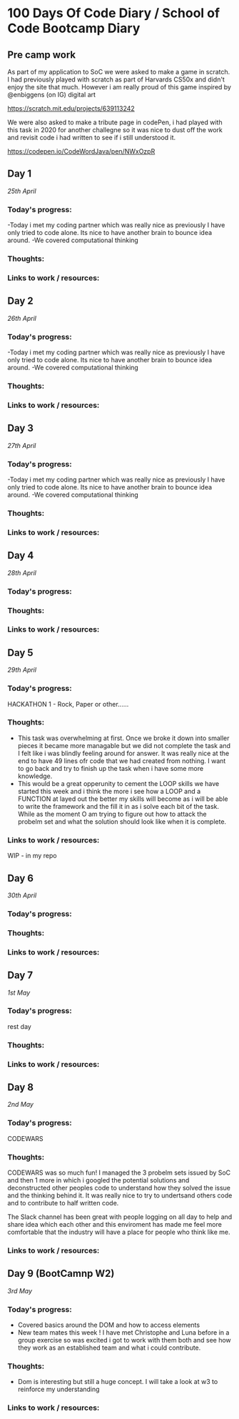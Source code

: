 # 100 Days Of Code Diary / School of Code Bootcamp Diary
## Pre camp work

As part of my application to SoC we were asked to make a game in scratch. I had previously played with scratch as part of Harvards CS50x and didn't enjoy the site that much. However i am really proud of this game inspired by @enbiggens (on IG) digital art

https://scratch.mit.edu/projects/639113242

We were also asked to make a tribute page in codePen, i had played with this task in 2020 for another challegne so it was nice to dust off the work and revisit code i had written to see if i still understood it.

https://codepen.io/CodeWordJava/pen/NWxOzpR


## Day 1

_25th April_

### Today's progress:
-Today i met my coding partner which was really nice as previously I have only tried to code alone. Its nice to have another brain to bounce idea around.
-We covered computational thinking


### Thoughts:



### Links to work / resources:



## Day 2

_26th April_

### Today's progress:
-Today i met my coding partner which was really nice as previously I have only tried to code alone. Its nice to have another brain to bounce idea around.
-We covered computational thinking


### Thoughts:



### Links to work / resources:




## Day 3

_27th April_

### Today's progress:
-Today i met my coding partner which was really nice as previously I have only tried to code alone. Its nice to have another brain to bounce idea around.
-We covered computational thinking


### Thoughts:



### Links to work / resources:



## Day 4

_28th April_

### Today's progress:



### Thoughts:



### Links to work / resources:


## Day 5

_29th April_

### Today's progress:
HACKATHON 1 - Rock, Paper or other......


### Thoughts:
- This task was overwhelming at first. Once we broke it down into smaller pieces it became more managable but we did not complete the task and I felt like i was blindly feeling around for answer. It was really nice at the end to have 49 lines ofr code that we had created from nothing. I want to go back and try to finish up the task when i have some more knowledge.
- This would be a great opperunity to cement the LOOP skills we have started this week and i think the more i see how a LOOP  and a FUNCTION at layed out the better my skills will become as i will be able to write the framework and the fill it in as i solve each bit of the task. While as the moment O am trying to figure out how to attack the probelm set and what the solution should look like when it is complete.



### Links to work / resources:

WIP  - in my repo

## Day 6

_30th April_

### Today's progress:



### Thoughts:



### Links to work / resources:



## Day 7

_1st May_

### Today's progress:
rest day


### Thoughts:



### Links to work / resources:

## Day 8
_2nd May_

### Today's progress:
CODEWARS


### Thoughts: 
CODEWARS was so much fun! I managed the 3 probelm sets issued by SoC and then 1 more in which i googled the potential solutions and deconstructed other peoples code to understand how they solved the issue and the thinking behind it. It was really nice to try to undertsand others code and to contribute to half written code.

The Slack channel has been great with people logging on all day to help and share idea which each other and this enviroment has made me feel more comfortable that the industry will have a place for people who think like me.

### Links to work / resources:

## Day 9 (BootCamnp W2)
_3rd May_

### Today's progress:
 - Covered basics around the DOM and how to access elements
 - New team mates this week ! I have met Christophe and Luna before in a group exercise so was excited i got to work with them both and see how they work as an established team and what i could contribute.


### Thoughts:
 - Dom is interesting but still a huge concept. I will take a look at w3 to reinforce my understanding


### Links to work / resources:


